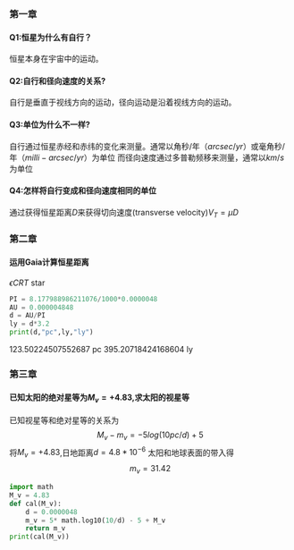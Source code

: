 ### 第一章
#### Q1:恒星为什么有自行？
恒星本身在宇宙中的运动。
#### Q2:自行和径向速度的关系?
自行是垂直于视线方向的运动，径向运动是沿着视线方向的运动。
#### Q3:单位为什么不一样?
⾃⾏通过恒星⾚经和⾚纬的变化来测量。通常以⻆秒/年（$arcsec/yr$）或毫⻆秒/年（$milli-arcsec/yr$）为单位
⽽径向速度通过多普勒频移来测量，通常以$km/s$为单位
#### Q4:怎样将自行变成和径向速度相同的单位
通过获得恒星距离$D$来获得切向速度(transverse velocity)$V_T=\mu D$
### 第二章
####  运用Gaia计算恒星距离
 $\epsilon CRT$ star
```python
PI = 8.177988986211076/1000*0.0000048
AU = 0.000004848
d = AU/PI
ly = d*3.2
print(d,"pc",ly,"ly")
```
123.50224507552687 pc 395.20718424168604 ly
### 第三章
#### 已知太阳的绝对星等为$M_v=+4.83$,求太阳的视星等
已知视星等和绝对星等的关系为
$$M_v-m_v=-5log(10pc/d)+5$$
将$M_v=+4.83$,日地距离$d=4.8*10^{-6}$ 太阳和地球表面的带入得
$$m_v=31.42$$
```python
import math
M_v = 4.83
def cal(M_v):
    d = 0.0000048
    m_v = 5* math.log10(10/d) - 5 + M_v
    return m_v
print(cal(M_v))
```
